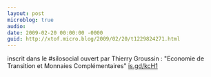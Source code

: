 ```yaml
---
layout: post
microblog: true
audio: 
date: 2009-02-20 00:00:00 -0000
guid: http://xtof.micro.blog/2009/02/20/t1229824271.html
---
```

inscrit dans le #silosocial ouvert par Thierry Groussin : "Economie de Transition et Monnaies Complémentaires"  [is.gd/kcH1](http://is.gd/kcH1)

